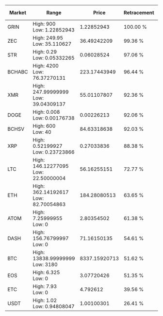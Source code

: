 | Market | Range | Price| Retracement | Doubles to 50% |
| --- | --- | --- | --- | --- |
| GRIN | High: 900<br />Low: 1.22852943 | 1.22852943 | 100.00 % | 366.79 |
| ZEC | High: 249.95<br />Low: 35.110627 | 36.49242209 | 99.36 % | 3.91 |
| STR | High: 0.29<br />Low: 0.05332265 | 0.06028524 | 97.06 % | 2.85 |
| BCHABC | High: 4200<br />Low: 76.37270131 | 223.17443949 | 96.44 % | 9.58 |
| XMR | High: 247.99999999<br />Low: 39.04309137 | 55.01107807 | 92.36 % | 2.61 |
| DOGE | High: 0.008<br />Low: 0.00176738 | 0.00226213 | 92.06 % | 2.16 |
| BCHSV | High: 600<br />Low: 40 | 84.63318638 | 92.03 % | 3.78 |
| XRP | High: 0.52199927<br />Low: 0.23723866 | 0.27033836 | 88.38 % | 1.40 |
| LTC | High: 146.12277095<br />Low: 22.50000004 | 56.16255151 | 72.77 % | 1.50 |
| ETH | High: 362.14192617<br />Low: 82.70054863 | 184.28080513 | 63.65 % | 1.21 |
| ATOM | High: 7.25999955<br />Low: 0 | 2.80354502 | 61.38 % | 1.29 |
| DASH | High: 156.76799997<br />Low: 0 | 71.16150135 | 54.61 % | 1.10 |
| BTC | High: 13838.99999999<br />Low: 3180 | 8337.15920713 | 51.62 % | 1.02 |
| EOS | High: 6.325<br />Low: 0 | 3.07720426 | 51.35 % | 1.03 |
| ETC | High: 7.93<br />Low: 0 | 4.792612 | 39.56 % | 0.00 |
| USDT | High: 1.02<br />Low: 0.94808047 | 1.00100301 | 26.41 % | 0.00 |
